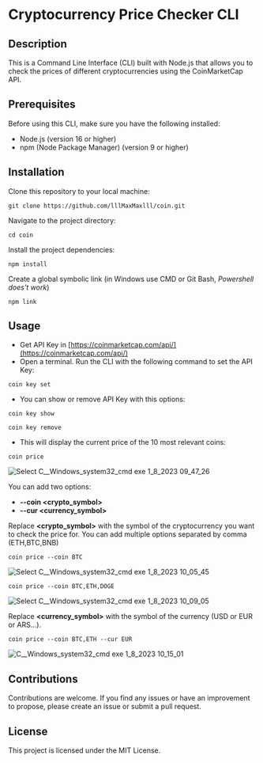 # Cryptocurrency Price Checker CLI

## Description
This is a Command Line Interface (CLI) built with Node.js that allows you to check the prices of different cryptocurrencies using the CoinMarketCap API.

## Prerequisites
Before using this CLI, make sure you have the following installed:

- Node.js (version 16 or higher)
- npm (Node Package Manager) (version 9 or higher)

## Installation
Clone this repository to your local machine:
```
git clone https://github.com/lllMaxMaxlll/coin.git
```

Navigate to the project directory:
```
cd coin
```
Install the project dependencies:
```
npm install
```
Create a global symbolic link (in Windows use CMD or Git Bash, *Powershell does't work*)
```
npm link
```

## Usage
- Get API Key in [https://coinmarketcap.com/api/](https://coinmarketcap.com/api/)
- Open a terminal. Run the CLI with the following command to set the API Key:
```
coin key set
```

- You can show or remove API Key with this options:
```
coin key show
```
```
coin key remove
```

- This will display the current price of the 10 most relevant coins:
```
coin price
```
![Select C__Windows_system32_cmd exe  1_8_2023 09_47_26](https://github.com/lllMaxMaxlll/coin/assets/102885256/d020ce52-393a-47c4-b102-be15845a7a9b)

You can add two options: 
- **--coin <crypto_symbol>**
- **--cur <currency_symbol>**

Replace **<crypto_symbol>** with the symbol of the cryptocurrency you want to check the price for. You can add multiple options separated by comma (ETH,BTC,BNB)
```
coin price --coin BTC
```
![Select C__Windows_system32_cmd exe  1_8_2023 10_05_45](https://github.com/lllMaxMaxlll/coin/assets/102885256/5405f62e-d297-460d-a8a5-641b29ddb580)

```
coin price --coin BTC,ETH,DOGE
```
![Select C__Windows_system32_cmd exe  1_8_2023 10_09_05](https://github.com/lllMaxMaxlll/coin/assets/102885256/6499d630-0ab4-41d0-a90b-c3b9ecc763ff)

Replace **<currency_symbol>** with the symbol of the currency (USD or EUR or ARS...).
```
coin price --coin BTC,ETH --cur EUR
```
![C__Windows_system32_cmd exe  1_8_2023 10_15_01](https://github.com/lllMaxMaxlll/coin/assets/102885256/9257a663-ecde-4356-8e18-89c0d7a87e5f)

## Contributions
Contributions are welcome. If you find any issues or have an improvement to propose, please create an issue or submit a pull request.

## License
This project is licensed under the MIT License.

